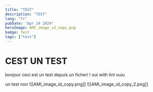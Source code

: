 ```yaml
---
title: "TEST"
description: "TEST"
lang: "fr"
pubDate: "Apr 24 2024"
heroImage: AMI_image_id_copy.png
badge: test
tags: ["test"]
---
```


# CEST UN TEST

bonjour ceci est un test depuis un ficheri ! oui with lint ouiu

un test non
![[AMI_image_id_copy.png]]
![[AMI_image_id_copy_2.png]]